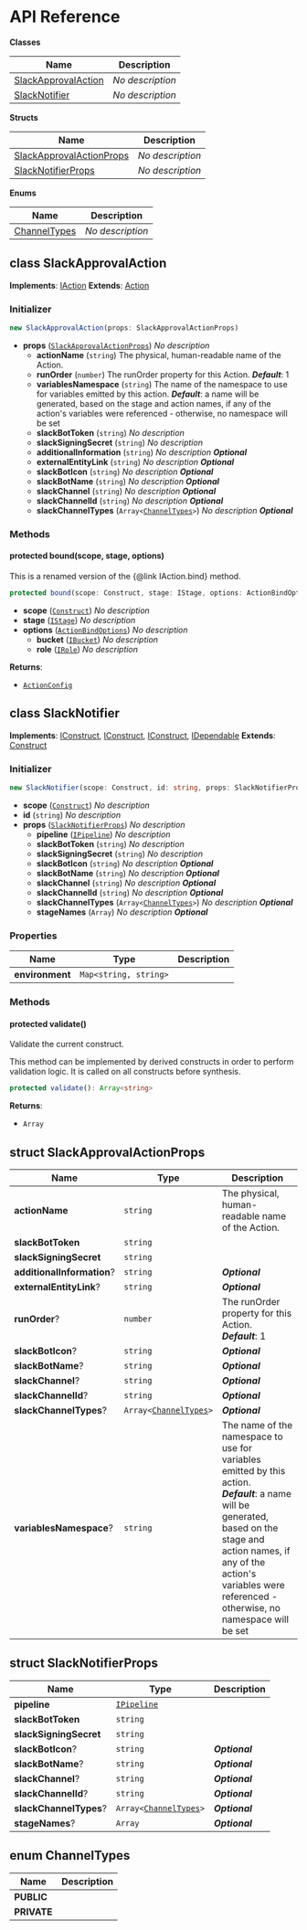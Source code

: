 # API Reference

**Classes**

Name|Description
----|-----------
[SlackApprovalAction](#cloudcomponents-cdk-codepipeline-slack-slackapprovalaction)|*No description*
[SlackNotifier](#cloudcomponents-cdk-codepipeline-slack-slacknotifier)|*No description*


**Structs**

Name|Description
----|-----------
[SlackApprovalActionProps](#cloudcomponents-cdk-codepipeline-slack-slackapprovalactionprops)|*No description*
[SlackNotifierProps](#cloudcomponents-cdk-codepipeline-slack-slacknotifierprops)|*No description*


**Enums**

Name|Description
----|-----------
[ChannelTypes](#cloudcomponents-cdk-codepipeline-slack-channeltypes)|*No description*



## class SlackApprovalAction  <a id="cloudcomponents-cdk-codepipeline-slack-slackapprovalaction"></a>



__Implements__: [IAction](#aws-cdk-aws-codepipeline-iaction)
__Extends__: [Action](#aws-cdk-aws-codepipeline-actions-action)

### Initializer




```ts
new SlackApprovalAction(props: SlackApprovalActionProps)
```

* **props** (<code>[SlackApprovalActionProps](#cloudcomponents-cdk-codepipeline-slack-slackapprovalactionprops)</code>)  *No description*
  * **actionName** (<code>string</code>)  The physical, human-readable name of the Action. 
  * **runOrder** (<code>number</code>)  The runOrder property for this Action. __*Default*__: 1
  * **variablesNamespace** (<code>string</code>)  The name of the namespace to use for variables emitted by this action. __*Default*__: a name will be generated, based on the stage and action names, if any of the action's variables were referenced - otherwise, no namespace will be set
  * **slackBotToken** (<code>string</code>)  *No description* 
  * **slackSigningSecret** (<code>string</code>)  *No description* 
  * **additionalInformation** (<code>string</code>)  *No description* __*Optional*__
  * **externalEntityLink** (<code>string</code>)  *No description* __*Optional*__
  * **slackBotIcon** (<code>string</code>)  *No description* __*Optional*__
  * **slackBotName** (<code>string</code>)  *No description* __*Optional*__
  * **slackChannel** (<code>string</code>)  *No description* __*Optional*__
  * **slackChannelId** (<code>string</code>)  *No description* __*Optional*__
  * **slackChannelTypes** (<code>Array<[ChannelTypes](#cloudcomponents-cdk-codepipeline-slack-channeltypes)></code>)  *No description* __*Optional*__


### Methods


#### protected bound(scope, stage, options) <a id="cloudcomponents-cdk-codepipeline-slack-slackapprovalaction-bound"></a>

This is a renamed version of the {@link IAction.bind} method.

```ts
protected bound(scope: Construct, stage: IStage, options: ActionBindOptions): ActionConfig
```

* **scope** (<code>[Construct](#aws-cdk-core-construct)</code>)  *No description*
* **stage** (<code>[IStage](#aws-cdk-aws-codepipeline-istage)</code>)  *No description*
* **options** (<code>[ActionBindOptions](#aws-cdk-aws-codepipeline-actionbindoptions)</code>)  *No description*
  * **bucket** (<code>[IBucket](#aws-cdk-aws-s3-ibucket)</code>)  *No description* 
  * **role** (<code>[IRole](#aws-cdk-aws-iam-irole)</code>)  *No description* 

__Returns__:
* <code>[ActionConfig](#aws-cdk-aws-codepipeline-actionconfig)</code>



## class SlackNotifier  <a id="cloudcomponents-cdk-codepipeline-slack-slacknotifier"></a>



__Implements__: [IConstruct](#constructs-iconstruct), [IConstruct](#aws-cdk-core-iconstruct), [IConstruct](#constructs-iconstruct), [IDependable](#aws-cdk-core-idependable)
__Extends__: [Construct](#aws-cdk-core-construct)

### Initializer




```ts
new SlackNotifier(scope: Construct, id: string, props: SlackNotifierProps)
```

* **scope** (<code>[Construct](#aws-cdk-core-construct)</code>)  *No description*
* **id** (<code>string</code>)  *No description*
* **props** (<code>[SlackNotifierProps](#cloudcomponents-cdk-codepipeline-slack-slacknotifierprops)</code>)  *No description*
  * **pipeline** (<code>[IPipeline](#aws-cdk-aws-codepipeline-ipipeline)</code>)  *No description* 
  * **slackBotToken** (<code>string</code>)  *No description* 
  * **slackSigningSecret** (<code>string</code>)  *No description* 
  * **slackBotIcon** (<code>string</code>)  *No description* __*Optional*__
  * **slackBotName** (<code>string</code>)  *No description* __*Optional*__
  * **slackChannel** (<code>string</code>)  *No description* __*Optional*__
  * **slackChannelId** (<code>string</code>)  *No description* __*Optional*__
  * **slackChannelTypes** (<code>Array<[ChannelTypes](#cloudcomponents-cdk-codepipeline-slack-channeltypes)></code>)  *No description* __*Optional*__
  * **stageNames** (<code>Array<string></code>)  *No description* __*Optional*__



### Properties


Name | Type | Description 
-----|------|-------------
**environment** | <code>Map<string, string></code> | <span></span>

### Methods


#### protected validate() <a id="cloudcomponents-cdk-codepipeline-slack-slacknotifier-validate"></a>

Validate the current construct.

This method can be implemented by derived constructs in order to perform
validation logic. It is called on all constructs before synthesis.

```ts
protected validate(): Array<string>
```


__Returns__:
* <code>Array<string></code>



## struct SlackApprovalActionProps  <a id="cloudcomponents-cdk-codepipeline-slack-slackapprovalactionprops"></a>






Name | Type | Description 
-----|------|-------------
**actionName** | <code>string</code> | The physical, human-readable name of the Action.
**slackBotToken** | <code>string</code> | <span></span>
**slackSigningSecret** | <code>string</code> | <span></span>
**additionalInformation**? | <code>string</code> | __*Optional*__
**externalEntityLink**? | <code>string</code> | __*Optional*__
**runOrder**? | <code>number</code> | The runOrder property for this Action.<br/>__*Default*__: 1
**slackBotIcon**? | <code>string</code> | __*Optional*__
**slackBotName**? | <code>string</code> | __*Optional*__
**slackChannel**? | <code>string</code> | __*Optional*__
**slackChannelId**? | <code>string</code> | __*Optional*__
**slackChannelTypes**? | <code>Array<[ChannelTypes](#cloudcomponents-cdk-codepipeline-slack-channeltypes)></code> | __*Optional*__
**variablesNamespace**? | <code>string</code> | The name of the namespace to use for variables emitted by this action.<br/>__*Default*__: a name will be generated, based on the stage and action names, if any of the action's variables were referenced - otherwise, no namespace will be set



## struct SlackNotifierProps  <a id="cloudcomponents-cdk-codepipeline-slack-slacknotifierprops"></a>






Name | Type | Description 
-----|------|-------------
**pipeline** | <code>[IPipeline](#aws-cdk-aws-codepipeline-ipipeline)</code> | <span></span>
**slackBotToken** | <code>string</code> | <span></span>
**slackSigningSecret** | <code>string</code> | <span></span>
**slackBotIcon**? | <code>string</code> | __*Optional*__
**slackBotName**? | <code>string</code> | __*Optional*__
**slackChannel**? | <code>string</code> | __*Optional*__
**slackChannelId**? | <code>string</code> | __*Optional*__
**slackChannelTypes**? | <code>Array<[ChannelTypes](#cloudcomponents-cdk-codepipeline-slack-channeltypes)></code> | __*Optional*__
**stageNames**? | <code>Array<string></code> | __*Optional*__



## enum ChannelTypes  <a id="cloudcomponents-cdk-codepipeline-slack-channeltypes"></a>



Name | Description
-----|-----
**PUBLIC** |
**PRIVATE** |


